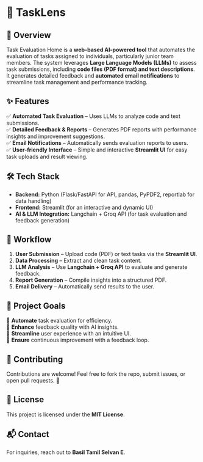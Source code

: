  # 📝 TaskLens

## 🚀 Overview
Task Evaluation Home is a **web-based AI-powered tool** that automates the evaluation of tasks assigned to individuals, particularly junior team members. The system leverages **Large Language Models (LLMs)** to assess task submissions, including **code files (PDF format) and text descriptions**. It generates detailed feedback and **automated email notifications** to streamline task management and performance tracking.

## ✨ Features
✅ **Automated Task Evaluation** – Uses LLMs to analyze code and text submissions.  
✅ **Detailed Feedback & Reports** – Generates PDF reports with performance insights and improvement suggestions.  
✅ **Email Notifications** – Automatically sends evaluation reports to users.  
✅ **User-friendly Interface** – Simple and interactive **Streamlit UI** for easy task uploads and result viewing.  

## 🛠️ Tech Stack
- **Backend:** Python (Flask/FastAPI for API, pandas, PyPDF2, reportlab for data handling)
- **Frontend:** Streamlit (for an interactive and dynamic UI)
- **AI & LLM Integration:** Langchain + Groq API (for task evaluation and feedback generation)

## 🔄 Workflow
1. **User Submission** – Upload code (PDF) or text tasks via the **Streamlit UI**.  
2. **Data Processing** – Extract and clean task content.  
3. **LLM Analysis** – Use **Langchain + Groq API** to evaluate and generate feedback.  
4. **Report Generation** – Compile insights into a structured PDF.  
5. **Email Delivery** – Automatically send results to the user.  


## 🎯 Project Goals
📌 **Automate** task evaluation for efficiency.  
📌 **Enhance** feedback quality with AI insights.  
📌 **Streamline** user experience with an intuitive UI.  
📌 **Ensure** continuous improvement with a feedback loop.  



## 🤝 Contributing
Contributions are welcome! Feel free to fork the repo, submit issues, or open pull requests. 🚀

## 📜 License
This project is licensed under the **MIT License**.

## 📬 Contact
For inquiries, reach out to **Basil Tamil Selvan E**.

